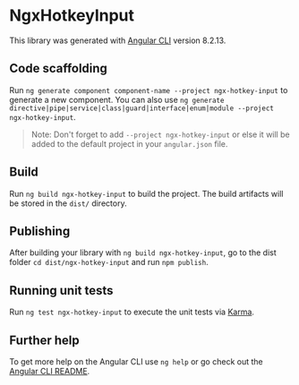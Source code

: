 # NgxHotkeyInput

This library was generated with [Angular CLI](https://github.com/angular/angular-cli) version 8.2.13.

## Code scaffolding

Run `ng generate component component-name --project ngx-hotkey-input` to generate a new component. You can also use `ng generate directive|pipe|service|class|guard|interface|enum|module --project ngx-hotkey-input`.
> Note: Don't forget to add `--project ngx-hotkey-input` or else it will be added to the default project in your `angular.json` file. 

## Build

Run `ng build ngx-hotkey-input` to build the project. The build artifacts will be stored in the `dist/` directory.

## Publishing

After building your library with `ng build ngx-hotkey-input`, go to the dist folder `cd dist/ngx-hotkey-input` and run `npm publish`.

## Running unit tests

Run `ng test ngx-hotkey-input` to execute the unit tests via [Karma](https://karma-runner.github.io).

## Further help

To get more help on the Angular CLI use `ng help` or go check out the [Angular CLI README](https://github.com/angular/angular-cli/blob/master/README.md).
